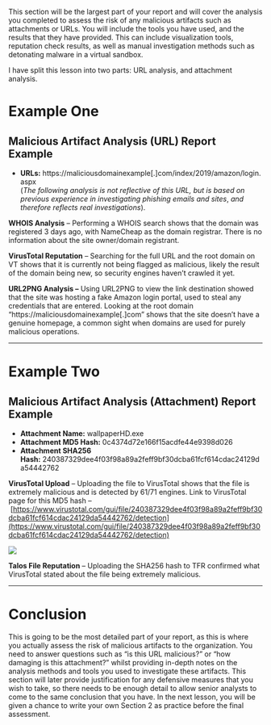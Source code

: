 This section will be the largest part of your report and will cover the analysis you completed to assess the risk of any malicious artifacts such as attachments or URLs. You will include the tools you have used, and the results that they have provided. This can include visualization tools, reputation check results, as well as manual investigation methods such as detonating malware in a virtual sandbox.

I have split this lesson into two parts: URL analysis, and attachment analysis.
# Example One

## Malicious Artifact Analysis (URL) Report Example

- **URLs:** https://maliciousdomainexample[.]com/index/2019/amazon/login.aspx  
    (_The following analysis is not reflective of this URL, but is based on previous experience in investigating phishing emails and sites_, _and therefore reflects real investigations_).

**WHOIS Analysis** – Performing a WHOIS search shows that the domain was registered 3 days ago, with NameCheap as the domain registrar. There is no information about the site owner/domain registrant.

**VirusTotal Reputation** – Searching for the full URL and the root domain on VT shows that it is currently not being flagged as malicious, likely the result of the domain being new, so security engines haven’t crawled it yet.

**URL2PNG Analysis –** Using URL2PNG to view the link destination showed that the site was hosting a fake Amazon login portal, used to steal any credentials that are entered. Looking at the root domain “https://maliciousdomainexample[.]com” shows that the site doesn’t have a genuine homepage, a common sight when domains are used for purely malicious operations.

---
# Example Two

## Malicious Artifact Analysis (Attachment) Report Example

- **Attachment Name:** wallpaperHD.exe
- **Attachment MD5 Hash:** 0c4374d72e166f15acdfe44e9398d026
- **Attachment SHA256 Hash:** 240387329dee4f03f98a89a2feff9bf30dcba61fcf614cdac24129da54442762

**VirusTotal Upload** – Uploading the file to VirusTotal shows that the file is extremely malicious and is detected by 61/71 engines. Link to VirusTotal page for this MD5 hash – [https://www.virustotal.com/gui/file/240387329dee4f03f98a89a2feff9bf30dcba61fcf614cdac24129da54442762/detection](https://www.virustotal.com/gui/file/240387329dee4f03f98a89a2feff9bf30dcba61fcf614cdac24129da54442762/detection)

![](https://d2y9h8w1ydnujs.cloudfront.net/uploads/content/images/ef1eb9c02652a734aa2e74585ea6bf571b82e41a6de4c5b2a0b442dfe35df13448400de59845bfcbf903ae1ba439.png)

**Talos File Reputation** – Uploading the SHA256 hash to TFR confirmed what VirusTotal stated about the file being extremely malicious.

---
# Conclusion

This is going to be the most detailed part of your report, as this is where you actually assess the risk of malicious artifacts to the organization. You need to answer questions such as “is this URL malicious?” or “how damaging is this attachment?” whilst providing in-depth notes on the analysis methods and tools you used to investigate these artifacts. This section will later provide justification for any defensive measures that you wish to take, so there needs to be enough detail to allow senior analysts to come to the same conclusion that you have. In the next lesson, you will be given a chance to write your own Section 2 as practice before the final assessment.